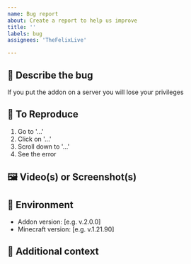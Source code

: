 ```yaml
---
name: Bug report
about: Create a report to help us improve
title: ''
labels: bug
assignees: 'TheFelixLive'

---
```


## 🐞 Describe the bug
<!-- A clear and concise description of what the bug is. -->
If you put the addon on a server you will lose your privileges

## 🔁 To Reproduce
<!-- Steps to reproduce the behavior -->
1. Go to '...'
2. Click on '...'
3. Scroll down to '...'
4. See the error


## 🖼️ Video(s) or Screenshot(s)
<!-- Add one or more screenshots to help identify the issue faster. -->


## 🧩 Environment
<!-- Please complete the following information -->
- Addon version: [e.g. v.2.0.0]
- Minecraft version: [e.g. v.1.21.90]

## 📝 Additional context
<!-- Optional: Add any other context about the problem here. -->
